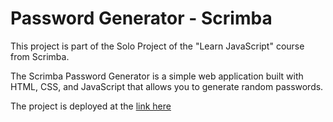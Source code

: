 # Password Generator - Scrimba

This project is part of the Solo Project of the "Learn JavaScript" course from Scrimba. 

The Scrimba Password Generator is a simple web application built with HTML, CSS, and JavaScript that allows you to generate random passwords. 

The project is deployed at the [ link here](https://passwordgeneratoraka.netlify.app/)

